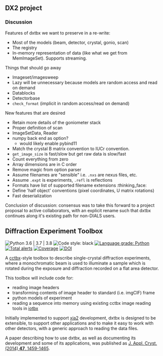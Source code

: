 ## DX2 project

### Discussion

Features of dxtbx we want to preserve in a re-write:
- Most of the models (beam, detector, crystal, gonio, scan)
- The registry
- In-memory representation of data (like what we get from MemImageSet). Supports streaming.

Things that should go away
- Imageset/imagesweep
- Lazy will be unnecessary because models are random access and read on demand
- Datablocks
- Detectorbase
- `check_format` (implicit in random access/read on demand)

New features that are desired
- Retain more details of the goniometer stack
- Proper definition of scan
- ImageSetData, Reader
- numpy back end as option?
    - would likely enable pybind11
- Match the crystal B matrix convention to IUCr convention.
- `get_image_size` is fast/slow but get raw data is slow/fast
- Count everything from zero
- Array dimensions are in C order
- Remove magic from option parser
- Assume filenames are "sensible" i.e. `.nxs` are nexus files, etc.
- Assume `.expt` is experiments, `.refl` is reflections
- Formats have list of supported filename extensions :thinking_face:
- Define 'half object' conventions (pixel coordinates, U matrix rotations)
- Fast deserialization

Conclusion of discussion: consensus was to take this forward to a project proposal to active collaborators, with an explicit rename such that dxtbx continues along it's existing path for non-DIALS users.


## Diffraction Experiment Toolbox

![Python 3.6 | 3.7 | 3.8](https://img.shields.io/badge/python-3.6%20%7C%203.7%20%7C%203.8-blue.svg)
![Code style: black](https://img.shields.io/badge/code%20style-black-000000.svg)
[![Language grade: Python](https://img.shields.io/lgtm/grade/python/g/dials/dxtbx.svg?logo=lgtm&logoWidth=18)](https://lgtm.com/projects/g/dials/dxtbx/context:python)
[![Total alerts](https://img.shields.io/lgtm/alerts/g/dials/dxtbx.svg?logo=lgtm&logoWidth=18)](https://lgtm.com/projects/g/dials/dxtbx/alerts/)
[![Coverage](https://codecov.io/gh/cctbx/dxtbx/branch/master/graph/badge.svg)](https://codecov.io/gh/cctbx/dxtbx)
[![DOI](https://img.shields.io/badge/DOI-10.1107/S1600576714011996-blue.svg)](https://doi.org/10.1107/S1600576714011996)

A [cctbx](https://cctbx.github.io/)-style toolbox to describe single-crystal diffraction experiments, where
a monochromatic beam is used to illuminate a sample which is rotated during
the exposure and diffraction recorded on a flat area detector.

This toolbox will include code for:

 * reading image headers
 * transforming contents of image header to standard (i.e. imgCIF) frame
 * python models of experiment
 * reading a sequence into memory using existing cctbx image reading tools in [iotbx](https://cctbx.github.io/iotbx/index.html)

Initially implemented to support [xia2](https://github.com/xia2/xia2) development, dxtbx is designed to be extensible, to support other applications and to make it easy to work with other detectors, with a generic approach to reading the data files.

A paper describing how to use dxtbx, as well as documenting its development and some of its applications, was published as [J. Appl. Cryst. (2014) **47**, 1459-1465](https://doi.org/10.1107/S1600576714011996).
